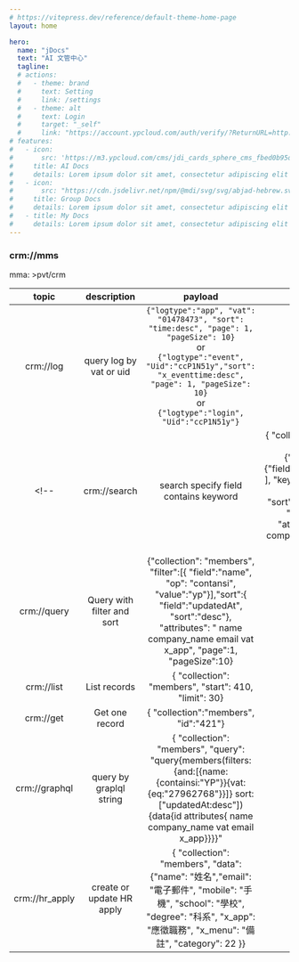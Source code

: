 ```yaml
---
# https://vitepress.dev/reference/default-theme-home-page
layout: home

hero:
  name: "jDocs"
  text: "AI 文管中心"
  tagline: 
  # actions:
  #   - theme: brand
  #     text: Setting
  #     link: /settings
  #   - theme: alt
  #     text: Login
  #     target: "_self"
  #     link: "https://account.ypcloud.com/auth/verify/?ReturnURL=http://localhost:5173/jdocs/callback"
# features:
#   - icon: 
#       src: 'https://m3.ypcloud.com/cms/jdi_cards_sphere_cms_fbed0b95d1.png'
#     title: AI Docs
#     details: Lorem ipsum dolor sit amet, consectetur adipiscing elit
#   - icon: 
#       src: "https://cdn.jsdelivr.net/npm/@mdi/svg/svg/abjad-hebrew.svg"
#     title: Group Docs
#     details: Lorem ipsum dolor sit amet, consectetur adipiscing elit
#   - title: My Docs
#     details: Lorem ipsum dolor sit amet, consectetur adipiscing elit
---
```


  <!-- <div class="text-3xl font-bold underline">
    Hello world!!
  </div> -->

<script setup>
import { useData } from 'vitepress'
import Search from "../../src/components/common/Search.vue"
import MD from "../../src/components/common/MD.vue"
import ShortSection from "../../src/components/common/ShortSection.vue"
const { site } = useData()
const shortData = [
    {
      name: '1',
      url: 'https://m3.ypcloud.com/cms/_76c3bb7054.mp4',
    },
    {
      name: '2',
      url: 'https://m3.ypcloud.com/cms/Smart_City_Summit_2024_122cd5f65f.mp4',
    },
    {
      name: '3',
      url: 'https://m3.ypcloud.com/cms/_ee8ec98a6c.mp4',
    },
    // {
    //   name: '4',
    //   url: 'https://m3.ypcloud.com/cms/Smart_City_Summit_2024_122cd5f65f.mp4',
    // },
    // {
    //   name: '5',
    //   url: 'https://m3.ypcloud.com/cms/_ee8ec98a6c.mp4',
    // }
  ]
</script>

<Search />
<MD />
<ShortSection 
  :data="shortData"
  :title="'我是標題'"
/>

### crm://mms

mma: >pvt/crm 

| topic | description | payload | result | note |
| :-----: | :-----------: | :-------: | :------: | :----: |
| crm://log       | query log by vat or uid |`{"logtype":"app", "vat": "01478473", "sort": "time:desc", "page": 1, "pageSize": 10}`  <br> or <br>`{"logtype":"event", "Uid":"ccP1N51y","sort": "x_eventtime:desc", "page": 1, "pageSize": 10}`  <br> or <br>  `{"logtype":"login", "Uid":"ccP1N51y"}`         | result = {}       |      |
<!-- | crm://search      |search specify field contains keyword             |{ "collection":"members", "search":[  {"field":"name"},  {"field":"company_name"} ], "keyword":"yp", "sort":{ "field":"vat",  "sort":"desc"},  "page":1, "pageSize":10 , "attributes":   " name company_name email vat x_app"}         |result = {}        |      |
|crm://query        | Query with filter and sort             |{"collection": "members",    "filter":[{   "field":"name",   "op": "contansi",   "value":"yp"}],"sort":{ "field":"updatedAt", "sort":"desc"}, "attributes":   " name company_name email vat  x_app", "page":1, "pageSize":10}         | result = {}       |      |
|crm://list       | List records             |{ "collection": "members", "start": 410, "limit": 30}                    |result = {}        |      |
|crm://get       |Get one record             |{ "collection":"members", "id":"421"}                                                                                               | result = {}       |      |
|crm://graphql       |query by graplql string              |{ "collection": "members", "query": "query{members(filters:{and:[{name:{containsi:"YP"}}{vat:{eq:"27962768"}}]} sort:["updatedAt:desc"]){data{id attributes{ name company_name vat email x_app}}}}"         |result = {}        |      |
|crm://hr_apply       |create or update HR apply               |{ "collection": "members", "data": {"name": "姓名","email": "電子郵件", "mobile": "手機", "school": "學校",  "degree": "科系", "x_app": "應徵職務", "x_menu": "備註", "category": 22  }}|result = {}        | check email to create or update     | -->


<!-- {{ $frontmatter.hero }} -->
